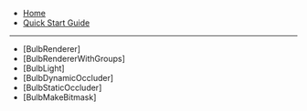 - [Home](README)
- [Quick Start Guide](Quick-Start)

---

- [BulbRenderer]
- [BulbRendererWithGroups]
- [BulbLight]
- [BulbDynamicOccluder]
- [BulbStaticOccluder]
- [BulbMakeBitmask]